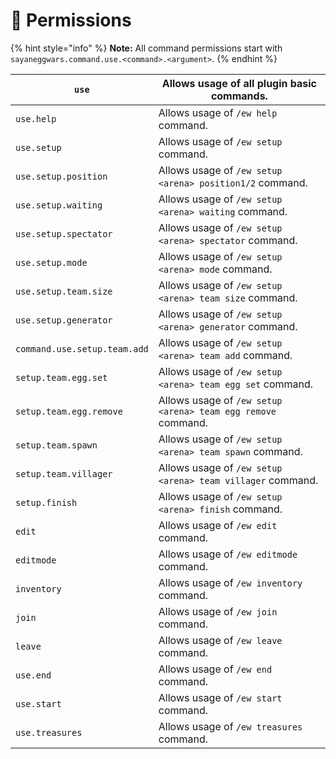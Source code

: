 # 📑 Permissions

{% hint style="info" %}
**Note:** All command permissions start with `sayaneggwars.command.use.<command>.<argument>`.
{% endhint %}

| `use`                        | Allows usage of all plugin basic commands.                   |
| ---------------------------- | ------------------------------------------------------------ |
| `use.help`                   | Allows usage of `/ew help` command.                          |
| `use.setup`                  | Allows usage of `/ew setup` command.                         |
| `use.setup.position`         | Allows usage of `/ew setup <arena> position1/2` command.     |
| `use.setup.waiting`          | Allows usage of `/ew setup <arena> waiting` command.         |
| `use.setup.spectator`        | Allows usage of `/ew setup <arena> spectator` command.       |
| `use.setup.mode`             | Allows usage of `/ew setup <arena> mode` command.            |
| `use.setup.team.size`        | Allows usage of `/ew setup <arena> team size` command.       |
| `use.setup.generator`        | Allows usage of `/ew setup <arena> generator` command.       |
| `command.use.setup.team.add` | Allows usage of `/ew setup <arena> team add` command.        |
| `setup.team.egg.set`         | Allows usage of `/ew setup <arena> team egg set` command.    |
| `setup.team.egg.remove`      | Allows usage of `/ew setup <arena> team egg remove` command. |
| `setup.team.spawn`           | Allows usage of `/ew setup <arena> team spawn` command.      |
| `setup.team.villager`        | Allows usage of `/ew setup <arena> team villager` command.   |
| `setup.finish`               | Allows usage of `/ew setup <arena> finish` command.          |
| `edit`                       | Allows usage of `/ew edit` command.                          |
| `editmode`                   | Allows usage of `/ew editmode` command.                      |
| `inventory`                  | Allows usage of `/ew inventory` command.                     |
| `join`                       | Allows usage of `/ew join` command.                          |
| `leave`                      | Allows usage of `/ew leave` command.                         |
| `use.end`                    | Allows usage of `/ew end` command.                           |
| `use.start`                  | Allows usage of `/ew start` command.                         |
| `use.treasures`              | Allows usage of `/ew treasures` command.                     |
